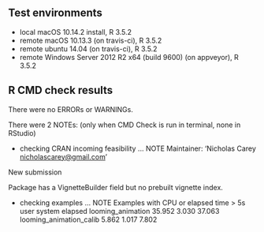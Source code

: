 ## Test environments
* local macOS 10.14.2 install, R 3.5.2
* remote macOS 10.13.3 (on travis-ci), R 3.5.2
* remote ubuntu 14.04 (on travis-ci), R 3.5.2
* remote Windows Server 2012 R2 x64 (build 9600) (on appveyor), R 3.5.2

## R CMD check results
There were no ERRORs or WARNINGs. 

There were 2 NOTEs: 
(only when CMD Check is run in terminal, none in RStudio)

* checking CRAN incoming feasibility ... NOTE
Maintainer: ‘Nicholas Carey <nicholascarey@gmail.com>’

New submission

Package has a VignetteBuilder field but no prebuilt vignette index.

* checking examples ... NOTE
Examples with CPU or elapsed time > 5s
                          user system elapsed
looming_animation       35.952  3.030  37.063
looming_animation_calib  5.862  1.017   7.802

